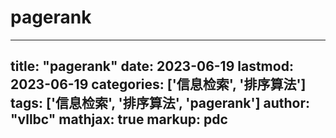 # pagerank

---
title: "pagerank"
date: 2023-06-19
lastmod: 2023-06-19
categories: ['信息检索', '排序算法']
tags: ['信息检索', '排序算法', 'pagerank']
author: "vllbc"
mathjax: true
markup: pdc
---


